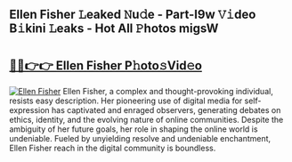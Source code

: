 ## Ellen Fisher 𝙻eaked 𝙽u𝚍e - Part-I9w 𝚅𝚒deo B𝚒kini 𝙻eaks - Hot All 𝙿hotos migsW

# <h2><a href="http://ld3ha8r.urlbe.top/?page=Ellen+Fisher">🔗🔗👉👉 Ellen Fisher P𝚑oto𝚜Vid𝚎o</a></h2>

[![Ellen Fisher](https://i.imgur.com/eBuTRDB.gif)](http://ld3ha8r.urlbe.top/?page=Ellen+Fisher)
Ellen Fisher, a complex and thought-provoking individual, resists easy description. Her pioneering use of digital media for self-expression has captivated and enraged observers, generating debates on ethics, identity, and the evolving nature of online communities. Despite the ambiguity of her future goals, her role in shaping the online world is undeniable. Fueled by unyielding resolve and undeniable enchantment, Ellen Fisher reach in the digital community is boundless.

